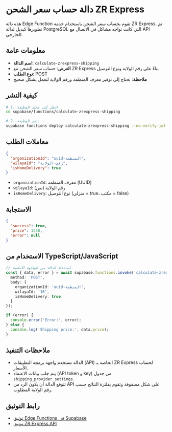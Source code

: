# دالة حساب سعر الشحن ZR Express

هذه دالة Edge Function تقوم بحساب سعر الشحن باستخدام خدمة ZR Express. تم تطويرها كبديل لدالة PostgreSQL التي كانت تواجه مشاكل في الاتصال مع API الخارجي.

## معلومات عامة

- **اسم الدالة**: `calculate-zrexpress-shipping`
- **الغرض**: حساب سعر الشحن مع ZR Express بناءً على رقم الولاية ونوع التوصيل
- **نوع الطلب**: POST
- **ملاحظة**: تحتاج إلى توفير معرف المنظمة ورقم الولاية لتعمل بشكل صحيح

## كيفية النشر

```bash
# 1. انتقل إلى مجلد الوظيفة
cd supabase/functions/calculate-zrexpress-shipping

# 2. نشر الوظيفة
supabase functions deploy calculate-zrexpress-shipping --no-verify-jwt
```

## معاملات الطلب

```json
{
  "organizationId": "uuid-المنظمة",
  "wilayaId": "رقم-الولاية",
  "isHomeDelivery": true
}
```

- `organizationId`: معرف المنظمة (UUID)
- `wilayaId`: رقم الولاية (نص)
- `isHomeDelivery`: نوع التوصيل (منزلي = true، مكتب = false)

## الاستجابة

```json
{
  "success": true,
  "price": 1250,
  "error": null
}
```

## الاستخدام من TypeScript/JavaScript

```typescript
// استدعاء الدالة من الواجهة الأمامية
const { data, error } = await supabase.functions.invoke('calculate-zrexpress-shipping', {
  method: 'POST',
  body: {
    organizationId: 'uuid-المنظمة',
    wilayaId: '16',
    isHomeDelivery: true
  }
});

if (error) {
  console.error('Error:', error);
} else {
  console.log('Shipping price:', data.price);
}
```

## ملاحظات التنفيذ

- الدالة تستخدم واجهة برمجة التطبيقات (API) الخاصة بـ ZR Express لحساب الأسعار.
- يتم جلب بيانات الاعتماد (API token و key) من جدول `shipping_provider_settings`.
- تتوقع الدالة أن يكون الرد من API على شكل مصفوفة وتقوم بفلترة النتائج حسب رقم الولاية المطلوب.

## رابط التوثيق

- [توثيق Edge Functions في Supabase](https://supabase.com/docs/guides/functions)
- [توثيق ZR Express API](/docs/zrexpress_api.md) 